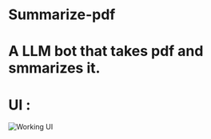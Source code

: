 # Summarize-pdf

# A LLM bot that takes pdf and smmarizes it.

# UI : 

 ![Working UI](https://github.com/Rakib-data-scientist/Summarize-pdf/assets/137823730/9d5522de-536d-4d04-9b54-312133c33865)

